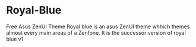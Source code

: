 # Royal-Blue
Free Asus ZenUI Theme
Royal blue is an asus ZenUI theme whhich themes almost every main areas of a Zenfone. It is the successor version of royal blue v1
